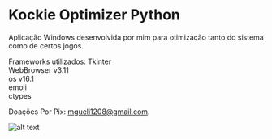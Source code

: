 # Kockie Optimizer Python
Aplicação Windows desenvolvida por mim para otimização tanto do sistema como de certos jogos.

Frameworks utilizados:
Tkinter      
WebBrowser v3.11     
os v16.1     
emoji     
ctypes     

Doações Por Pix: mgueli1208@gmail.com.      

![alt text](https://kockiee.github.io/img/KockieOptimizerPython1.png)       
